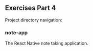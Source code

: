 ## Exercises Part 4

Project directory navigation:

### note-app

The React Native note taking application.